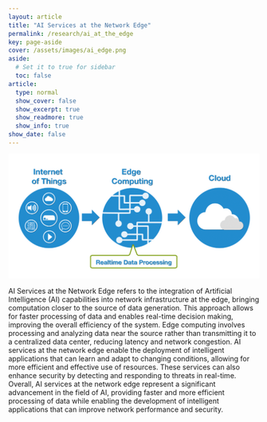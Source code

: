 ```yaml
---
layout: article
title: "AI Services at the Network Edge​"
permalink: /research/ai_at_the_edge
key: page-aside
cover: /assets/images/ai_edge.png
aside:
  # Set it to true for sidebar
  toc: false
article:
  type: normal
  show_cover: false
  show_excerpt: true
  show_readmore: true
  show_info: true
show_date: false
---
```


![/assets/images/ai_edge.png](/assets/images/ai_edge.png)

AI Services at the Network Edge refers to the integration of Artificial Intelligence (AI) capabilities into network infrastructure at the edge, bringing computation closer to the source of data generation. This approach allows for faster processing of data and enables real-time decision making, improving the overall efficiency of the system. Edge computing involves processing and analyzing data near the source rather than transmitting it to a centralized data center, reducing latency and network congestion. AI services at the network edge enable the deployment of intelligent applications that can learn and adapt to changing conditions, allowing for more efficient and effective use of resources. These services can also enhance security by detecting and responding to threats in real-time. Overall, AI services at the network edge represent a significant advancement in the field of AI, providing faster and more efficient processing of data while enabling the development of intelligent applications that can improve network performance and security.